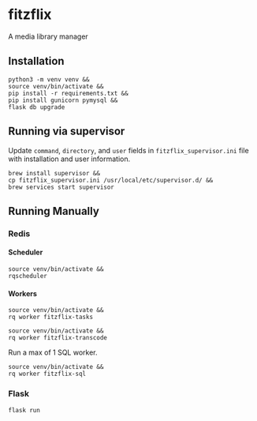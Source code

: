 # fitzflix
A media library manager

## Installation

```
python3 -m venv venv &&
source venv/bin/activate &&
pip install -r requirements.txt &&
pip install gunicorn pymysql &&
flask db upgrade
```

## Running via supervisor

Update `command`, `directory`, and `user` fields in `fitzflix_supervisor.ini` file with installation and user information.

```
brew install supervisor &&
cp fitzflix_supervisor.ini /usr/local/etc/supervisor.d/ &&
brew services start supervisor
```

## Running Manually

### Redis

#### Scheduler

```
source venv/bin/activate &&
rqscheduler
```

#### Workers

```
source venv/bin/activate &&
rq worker fitzflix-tasks
```

```
source venv/bin/activate &&
rq worker fitzflix-transcode
```

Run a max of 1 SQL worker.

```
source venv/bin/activate &&
rq worker fitzflix-sql
```

### Flask

```
flask run
```